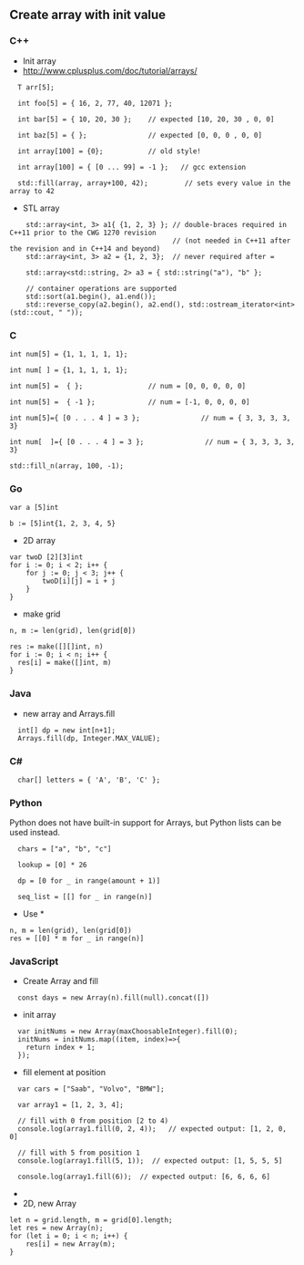 ## Create array with init value
### C++
- Init array
- http://www.cplusplus.com/doc/tutorial/arrays/
```
  T arr[5];
   
  int foo[5] = { 16, 2, 77, 40, 12071 };

  int bar[5] = { 10, 20, 30 };    // expected [10, 20, 30 , 0, 0]

  int baz[5] = { };               // expected [0, 0, 0 , 0, 0]

  int array[100] = {0};           // old style!

  int array[100] = { [0 ... 99] = -1 };   // gcc extension

  std::fill(array, array+100, 42);         // sets every value in the array to 42

```
- STL array
``` 
    std::array<int, 3> a1{ {1, 2, 3} }; // double-braces required in C++11 prior to the CWG 1270 revision
                                        // (not needed in C++11 after the revision and in C++14 and beyond)
    std::array<int, 3> a2 = {1, 2, 3};  // never required after =
    
    std::array<std::string, 2> a3 = { std::string("a"), "b" };
 
    // container operations are supported
    std::sort(a1.begin(), a1.end());
    std::reverse_copy(a2.begin(), a2.end(), std::ostream_iterator<int>(std::cout, " "));

```

### C
```
int num[5] = {1, 1, 1, 1, 1};

int num[ ] = {1, 1, 1, 1, 1};

int num[5] =  { };                // num = [0, 0, 0, 0, 0]

int num[5] =  { -1 };             // num = [-1, 0, 0, 0, 0]

int num[5]={ [0 . . . 4 ] = 3 };               // num = { 3, 3, 3, 3, 3}

int num[  ]={ [0 . . . 4 ] = 3 };               // num = { 3, 3, 3, 3, 3}

std::fill_n(array, 100, -1);

```
### Go
```
var a [5]int

b := [5]int{1, 2, 3, 4, 5}

```
- 2D array
```
var twoD [2][3]int
for i := 0; i < 2; i++ {
    for j := 0; j < 3; j++ {
        twoD[i][j] = i + j
    }
}
```
- make grid
```
n, m := len(grid), len(grid[0])

res := make([][]int, n)
for i := 0; i < n; i++ {
  res[i] = make([]int, m)
}
```

### Java
- new array and Arrays.fill
```
  int[] dp = new int[n+1];
  Arrays.fill(dp, Integer.MAX_VALUE);
```


### C#
```
  char[] letters = { 'A', 'B', 'C' };
```

### Python
Python does not have built-in support for Arrays, but Python lists can be used instead.
```
  chars = ["a", "b", "c"]

  lookup = [0] * 26

  dp = [0 for _ in range(amount + 1)]   

  seq_list = [[] for _ in range(n)]
```

- Use *
```
n, m = len(grid), len(grid[0])
res = [[0] * m for _ in range(n)]
```

### JavaScript
- Create Array and fill
```
  const days = new Array(n).fill(null).concat([])
```

- init array
```
  var initNums = new Array(maxChoosableInteger).fill(0);
  initNums = initNums.map((item, index)=>{
    return index + 1;
  });
```
- fill element at position
```
  var cars = ["Saab", "Volvo", "BMW"];

  var array1 = [1, 2, 3, 4];

  // fill with 0 from position [2 to 4)
  console.log(array1.fill(0, 2, 4));   // expected output: [1, 2, 0, 0]

  // fill with 5 from position 1
  console.log(array1.fill(5, 1));  // expected output: [1, 5, 5, 5]

  console.log(array1.fill(6));  // expected output: [6, 6, 6, 6]  
```

- 
- 2D, new Array
```
let n = grid.length, m = grid[0].length;
let res = new Array(n);
for (let i = 0; i < n; i++) {
    res[i] = new Array(m);
}
```